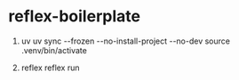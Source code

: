 # reflex-boilerplate

1. uv
uv sync --frozen --no-install-project --no-dev
source .venv/bin/activate

2. reflex
reflex run




